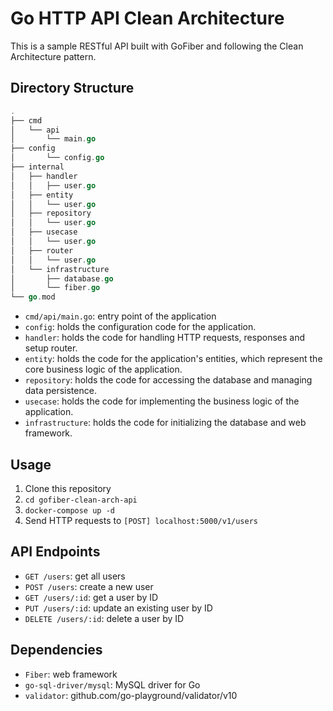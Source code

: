 # Go HTTP API Clean Architecture
This is a sample RESTful API built with GoFiber and following the Clean Architecture pattern.

## Directory Structure
```go
.
├── cmd
│   └── api
│       └── main.go
├── config
│       └── config.go
├── internal
│   ├── handler
│   │   ├── user.go
│   ├── entity
│   │   └── user.go
│   ├── repository
│   │   └── user.go
│   ├── usecase
│   │   └── user.go
│   ├── router
│   │   └── user.go
│   └── infrastructure
│       ├── database.go
│       └── fiber.go
└── go.mod
```

- `cmd/api/main.go`: entry point of the application
- `config`: holds the configuration code for the application.
- `handler`: holds the code for handling HTTP requests, responses and setup router.
- `entity`: holds the code for the application's entities, which represent the core business logic of the application.
- `repository`: holds the code for accessing the database and managing data persistence.
- `usecase`: holds the code for implementing the business logic of the application.
- `infrastructure`: holds the code for initializing the database and web framework.

## Usage
1. Clone this repository
2. `cd gofiber-clean-arch-api`
3. `docker-compose up -d`
4. Send HTTP requests to `[POST] localhost:5000/v1/users`

## API Endpoints
- `GET /users`: get all users
- `POST /users`: create a new user
- `GET /users/:id`: get a user by ID
- `PUT /users/:id`: update an existing user by ID
- `DELETE /users/:id`: delete a user by ID

## Dependencies
- `Fiber`: web framework
- `go-sql-driver/mysql`: MySQL driver for Go
- `validator`: github.com/go-playground/validator/v10